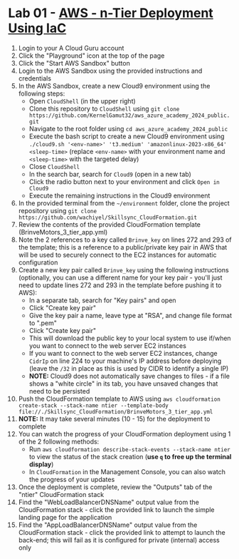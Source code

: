 # Lab 01 - [AWS - n-Tier Deployment Using IaC](https://medium.com/@lucywachiye/deploying-a-3-tier-architecture-web-application-using-aws-cloudformation-f15974f5620f)

1. Login to your A Cloud Guru account
1. Click the "Playground" icon at the top of the page
1. Click the "Start AWS Sandbox" button
1. Login to the AWS Sandbox using the provided instructions and credentials
1. In the AWS Sandbox, create a new Cloud9 environment using the following steps:
    - Open `CloudShell` (in the upper right)
    - Clone this repository to `CloudShell` using `git clone https://github.com/KernelGamut32/aws_azure_academy_2024_public.git`
    - Navigate to the root folder using `cd aws_azure_academy_2024_public`
    - Execute the bash script to create a new Cloud9 environment using `./cloud9.sh '<env-name>' 't3.medium' 'amazonlinux-2023-x86_64' <sleep-time>` (replace `<env-name>` with your environment name and `<sleep-time>` with the targeted delay)
    - Close `CloudShell`
    - In the search bar, search for `Cloud9` (open in a new tab)
    - Click the radio button next to your environment and click `Open in Cloud9`
    - Execute the remaining instructions in the Cloud9 environment
1. In the provided terminal from the `~/environment` folder, clone the project repository using `git clone https://github.com/wachiyel/Skillsync_CloudFormation.git`
1. Review the contents of the provided CloudFormation template (BrinveMotors_3_tier_app.yml)
1. Note the 2 references to a key called `Brinve_key` on lines 272 and 293 of the template; this is a reference to a public/private key pair in AWS that will be used to securely connect to the EC2 instances for automatic configuration
1. Create a new key pair called `Brinve_key` using the following instructions (optionally, you can use a different name for your key pair - you'll just need to update lines 272 and 293 in the template before pushing it to AWS):
    - In a separate tab, search for "Key pairs" and open
    - Click "Create key pair"
    - Give the key pair a name, leave type at "RSA", and change file format to ".pem"
    - Click "Create key pair"
    - This will download the public key to your local system to use if/when you want to connect to the web server EC2 instances
    - If you want to connect to the web server EC2 instances, change `CidrIp` on line 224 to your machine's IP address before deploying (leave the `/32` in place as this is used by CIDR to identify a single IP)
    - **NOTE:** Cloud9 does not automatically save changes to files - if a file shows a "white circle" in its tab, you have unsaved changes that need to be persisted
1. Push the CloudFormation template to AWS using `aws cloudformation create-stack --stack-name ntier --template-body file://./Skillsync_CloudFormation/BrinveMotors_3_tier_app.yml`
1. **NOTE:** It may take several minutes (10 - 15) for the deployment to complete
1. You can watch the progress of your CloudFormation deployment using 1 of the 2 following methods:
    - Run `aws cloudformation describe-stack-events --stack-name ntier` to view the status of the stack creation (**use `q` to free up the terminal display**)
    - In `CloudFormation` in the Management Console, you can also watch the progress of your updates
1. Once the deployment is complete, review the "Outputs" tab of the "ntier" CloudFormation stack
1. Find the "WebLoadBalancerDNSName" output value from the CloudFormation stack - click the provided link to launch the simple landing page for the application
1. Find the "AppLoadBalancerDNSName" output value from the CloudFormation stack - click the provided link to attempt to launch the back-end; this will fail as it is configured for private (internal) access only
